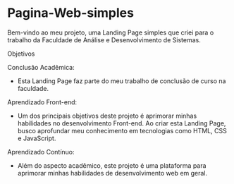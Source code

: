 # Pagina-Web-simples

Bem-vindo ao meu projeto, uma Landing Page simples que criei para o trabalho da Faculdade de Análise e Desenvolvimento de Sistemas.

Objetivos

Conclusão Acadêmica:
- Esta Landing Page faz parte do meu trabalho de conclusão de curso na faculdade.

Aprendizado Front-end:
- Um dos principais objetivos deste projeto é aprimorar minhas habilidades no desenvolvimento Front-end. Ao criar esta Landing Page, busco aprofundar meu conhecimento em tecnologias como HTML, CSS e JavaScript.

Aprendizado Contínuo:
- Além do aspecto acadêmico, este projeto é uma plataforma para aprimorar minhas habilidades de desenvolvimento web em geral.

